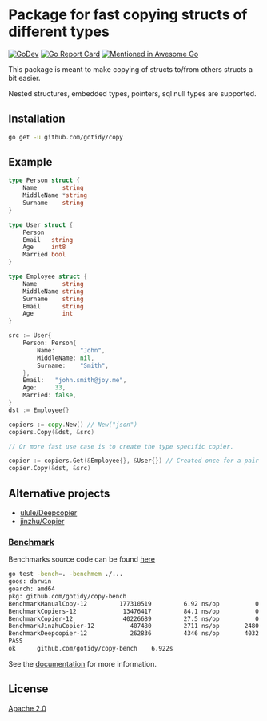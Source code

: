 # Package for fast copying structs of different types

[![GoDev](https://img.shields.io/static/v1?label=godev&message=reference&color=00add8)][godev] [![Go Report Card](https://goreportcard.com/badge/github.com/gotidy/copy)][goreport] [![Mentioned in Awesome Go](https://awesome.re/mentioned-badge.svg)](https://github.com/avelino/awesome-go)

[godev]: https://pkg.go.dev/github.com/gotidy/copy
[goreport]: https://goreportcard.com/report/github.com/gotidy/copy

This package is meant to make copying of structs to/from others structs a bit easier.

Nested structures, embedded types, pointers, sql null types are supported.

## Installation

```sh
go get -u github.com/gotidy/copy
```

## Example

```go
type Person struct {
    Name       string
    MiddleName *string
    Surname    string
}

type User struct {
    Person
    Email   string
    Age     int8
    Married bool
}

type Employee struct {
    Name       string
    MiddleName string
    Surname    string
    Email      string
    Age        int
}

src := User{
    Person: Person{
        Name:       "John",
        MiddleName: nil,
        Surname:    "Smith",
    },
    Email:   "john.smith@joy.me",
    Age:     33,
    Married: false,
}
dst := Employee{}

copiers := copy.New() // New("json")
copiers.Copy(&dst, &src)

// Or more fast use case is to create the type specific copier.

copier := copiers.Get(&Employee{}, &User{}) // Created once for a pair of types.
copier.Copy(&dst, &src)

```

## Alternative projects

- [ulule/Deepcopier](https://github.com/ulule/deepcopier)
- [jinzhu/Copier](https://github.com/jinzhu/copier)

### [Benchmark](https://github.com/gotidy/copy-bench)

Benchmarks source code can be found [here](https://github.com/gotidy/copy-bench)

```sh
go test -bench=. -benchmem ./...
goos: darwin
goarch: amd64
pkg: github.com/gotidy/copy-bench
BenchmarkManualCopy-12         177310519         6.92 ns/op          0 B/op        0 allocs/op
BenchmarkCopiers-12             13476417         84.1 ns/op          0 B/op        0 allocs/op
BenchmarkCopier-12              40226689         27.5 ns/op          0 B/op        0 allocs/op
BenchmarkJinzhuCopier-12          407480         2711 ns/op       2480 B/op       34 allocs/op
BenchmarkDeepcopier-12            262836         4346 ns/op       4032 B/op       73 allocs/op
PASS
ok      github.com/gotidy/copy-bench    6.922s
```

See the [documentation][godev] for more information.

## License

[Apache 2.0](https://github.com/gotidy/copy/blob/master/LICENSE)
